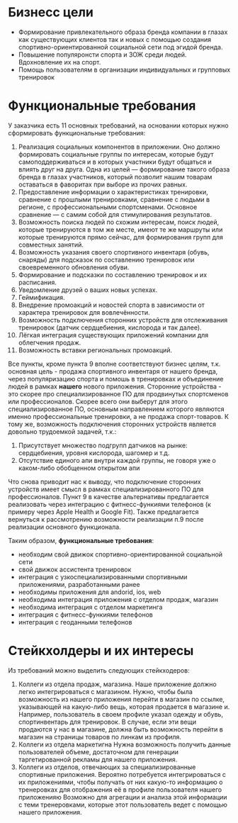 # Бизнесс цели
* Формирование привлекательного образа бренда компании в глазах как существующих клиентов 
так и новых с помощью создания спортивно-ориентированной социальной сети под эгидой бренда. 
* Повышение популяронсти спорта и ЗОЖ среди людей. Вдохновление их на спорт. 
* Помощь пользователям в организации индивидуальных и групповых тренировок



# Функциональные требования

У заказчика есть 11 основных требований, на основании которых нужно сформировать функциональные требования:
1. Реализация социальных компонентов в приложении. Оно должно формировать социальные группы по интересам, которые будут самоподдерживаться и в которых участники будут общаться и влиять друг на друга. Одна из целей — формирование такого образа бренда в глазах участников, который позволит нашим товарам оставаться в фаворитах при выборе из прочих равных.
2. Предоставление информации о характеристиках тренировки, сравнение с прошлыми тренировками, сравнение с людьми в регионе, с профессиональными спортсменами. Основное сравнение — с самим собой для стимулирования результатов.
3. Возможность поиска людей по схожим интересам, поиск людей, которые тренируются в том же месте, имеют те же маршруты или которые тренируются прямо сейчас, для формирования групп для совместных занятий.
4. Возможность указания своего спортивного инвентаря (обувь, снаряды) для подсказок по составлению тренировок или своевременного обновления обуви.
5. Формирование и подсказки по составлению тренировок и их расписания.
6. Уведомление друзей о ваших новых успехах.
7. Геймификация.
8. Внедрение промоакций и новостей спорта в зависимости от характера тренировок для вовлечённости.
9. Возможность подключения сторонних устройств для отслеживания тренировок (датчик сердцебиения, кислорода и так далее).
10. Лёгкая интеграция существующих приложений компании для облегчения продаж.
11. Возможность вставки региональных промоакций.

Все пункты, кроме пункта 9 вполне соответствуют бизнес целям, 
т.к. основная цель - продажа спортивного инвентаря от нашего бренда, через популяризацию спорта и 
помошь в тренировках и объединение людей в рамках **нашего** нового приложения.
Сторонние устройства - это скорее про специализированное ПО для продвинутых спортсменов или профессионалов. 
Скорее всего они выберут для этого специализированное ПО, основным направлением которого являются именно 
профессиональные тренировки, а не продажа спорт-товаров. К тому же, возможность подключения сторонних устройств 
является довольно трудоемкой задачей, т.к.: 
1. Присутствует множество подгрупп датчиков на рынке: сердцебиения, уровня кислорода, шагомер и т.д.
2. Отсутствие единого апи внутри каждой группы, не говоря уже о каком-либо обобщенном открытом апи 

Что снова приводит нас к выводу, что подключение сторонних устройств имеет смысл в 
рамках специализированного ПО для профессионалов. Пункт 9 в качестве альтернативы предлагается реализовать 
через интеграцию с фитнесс-функиями телефонов (к примеру через Apple Health и Google Fit). Также предлагается
вернуться к рассмотрению возможности реализации п.9 после реализации основного функционала.

Таким образом, **функциональные требования**: 
* необходим свой движок спортивно-ориентированной социальной сети
* свой движок ассистента тренировок
* интеграция с узкоспециализированными спортивными приложениями, разработанными ранее
* необходимы приложения для andorid, ios, web
* необходима интеграция приложения с отделом продаж, магазин
* необходима интеграция с отделом маркетинга
* интеграция с фитнесс-функиями телефонов
* интеграция с геоданными телефонов



# Стейкхолдеры и их интересы

Из требований можно выделить следующих стейкходеров:
1. Коллеги из отдела продаж, магазина.
Наше приложение должно легко интегрироваться с магазином. Нужно, чтобы была возможность 
из нашего приложения перейти в магазин по ссылке, указывающей на какую-либо вещь, которая продается в магазине
и. Например, пользователь в своем профиле указал одежду и обувь, спортинвентарь для тренировок. В случае, если
эти вещи продаются у нас в магазине, должна быть возможность перейти в магазин на страницы товаров по линкам из профиля.
2. Коллеги из отдела маркетигна
Нужна возможность получить данные пользователей объеме, достаточном для генерации таргетированной рекламы для нашего приложения.  
3. Коллеги из отделов, отвечающих за специализированные спортивные приложения.
Вероятно потребуется интегрироваться с их приложениями, чтобы получать от них какую-то информацию о тренеровках
для отображения её в профиле пользователя нашего приложенияю Возможно для агрегации и анализа этой информации
с теми тренеровками, которые этот пользователь ведет с помощью нашего приложения.
